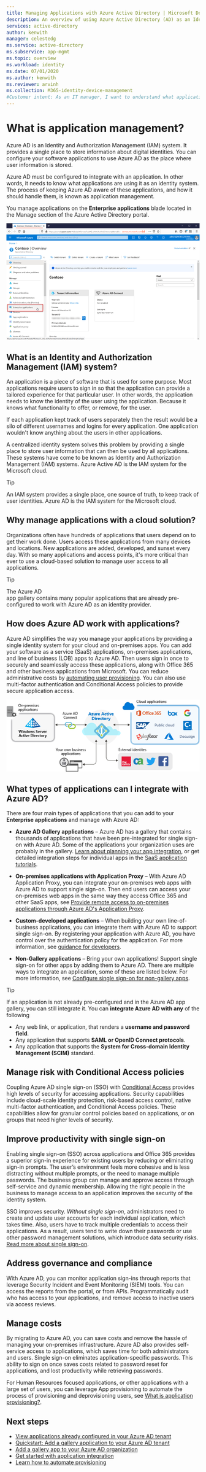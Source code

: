 ```yaml
---
title: Managing Applications with Azure Active Directory | Microsoft Docs
description: An overview of using Azure Active Directory (AD) as an Identity and Authorization Management (IAM) system for your cloud and on-premises applications.
services: active-directory
author: kenwith
manager: celestedg
ms.service: active-directory
ms.subservice: app-mgmt
ms.topic: overview
ms.workload: identity
ms.date: 07/01/2020
ms.author: kenwith
ms.reviewer: arvinh
ms.collection: M365-identity-device-management
#Customer intent: As an IT manager, I want to understand what application management is in Azure AD so that I can determine if I want to integrate apps with it.
---
```


# What is application management?

Azure AD is an Identity and Authorization Management (IAM) system. It provides a single place to store information about digital identities. You can configure your software applications to use Azure AD as the place where user information is stored. 

Azure AD must be configured to integrate with an application. In other words, it needs to know what applications are using it as an identity system. The process of keeping Azure AD aware of these applications, and how it should handle them, is known as application management.

You manage applications on the **Enterprise applications** blade located in the Manage section of the Azure Active Directory portal.

![The Enterprise applications option under the Manage section of the Azure AD portal.](media/what-is-application-management/enterprise-applications-in-nav.png)

## What is an Identity and Authorization Management (IAM) system?
An application is a piece of software that is used for some purpose. Most applications require users to sign in so that the application can provide a tailored experience for that particular user. In other words, the application needs to know the identity of the user using the application. Because it knows what functionality to offer, or remove, for the user.

If each application kept track of users separately then the result would be a silo of different usernames and logins for every application. One application wouldn't know anything about the users in other applications.

A centralized identity system solves this problem by providing a single place to store user information that can then be used by all applications. These systems have come to be known as Identity and Authorization Management (IAM) systems. Azure Active AD is the IAM system for the Microsoft cloud.

>[!TIP]
>An IAM system provides a single place, one source of truth, to keep track of user identities. Azure AD is the IAM system for the Microsoft cloud.


## Why manage applications with a cloud solution?

Organizations often have hundreds of applications that users depend on to get their work done. Users access these applications from many devices and locations. New applications are added, developed, and sunset every day. With so many applications and access points, it's more critical than ever to use a cloud-based solution to manage user access to all applications.

>[!TIP]
>The Azure AD app gallery contains many popular applications that are already pre-configured to work with Azure AD as an identity provider.

## How does Azure AD work with applications?

Azure AD simplifies the way you manage your applications by providing a single identity system for your cloud and on-premises apps. You can add your software as a service (SaaS) applications, on-premises applications, and line of business (LOB) apps to Azure AD. Then users sign in once to securely and seamlessly access these applications, along with Office 365 and other business applications from Microsoft. You can reduce administrative costs by [automating user provisioning](../app-provisioning/user-provisioning.md). You can also use multi-factor authentication and Conditional Access policies to provide secure application access.

![Diagram that shows apps federated via Azure AD](media/what-is-application-management/app-management-overview.png)

## What types of applications can I integrate with Azure AD?

There are four main types of applications that you can add to your **Enterprise applications** and manage with Azure AD:

- **Azure AD Gallery applications** – Azure AD has a gallery that contains thousands of applications that have been pre-integrated for single sign-on with Azure AD. Some of the applications your organization uses are probably in the gallery. [Learn about planning your app integration](plan-an-application-integration.md), or get detailed integration steps for individual apps in the [SaaS application tutorials](https://docs.microsoft.com/azure/active-directory/saas-apps/).

- **On-premises applications with Application Proxy** – With Azure AD Application Proxy, you can integrate your on-premises web apps with Azure AD to support single sign-on. Then end users can access your on-premises web apps in the same way they access Office 365 and other SaaS apps, see [Provide remote access to on-premises applications through Azure AD's Application Proxy](application-proxy.md).

- **Custom-developed applications** – When building your own line-of-business applications, you can integrate them with Azure AD to support single sign-on. By registering your application with Azure AD, you have control over the authentication policy for the application. For more information, see [guidance for developers](developer-guidance-for-integrating-applications.md).

- **Non-Gallery applications** – Bring your own applications! Support single sign-on for other apps by adding them to Azure AD. There are multiple ways to integrate an application, some of these are listed below. For more information, see [Configure single sign-on for non-gallery apps](configure-single-sign-on-non-gallery-applications.md).

>[!TIP]
>If an application is not already pre-configured and in the Azure AD app gallery, you can still integrate it. You can **integrate Azure AD with any** of the following
> - Any web link, or application, that renders a **username and password field**.
> - Any application that supports **SAML or OpenID Connect protocols**.
> - Any application that supports the **System for Cross-domain Identity Management (SCIM)** standard.

## Manage risk with Conditional Access policies

Coupling Azure AD single sign-on (SSO) with [Conditional Access](../conditional-access/concept-conditional-access-cloud-apps.md) provides high levels of security for accessing applications. Security capabilities include cloud-scale identity protection, risk-based access control, native multi-factor authentication, and Conditional Access policies. These capabilities allow for granular control policies based on applications, or on groups that need higher levels of security.

## Improve productivity with single sign-on

Enabling single sign-on (SSO) across applications and Office 365 provides a superior sign-in experience for existing users by reducing or eliminating sign-in prompts. The user’s environment feels more cohesive and is less distracting without multiple prompts, or the need to manage multiple passwords. The business group can manage and approve access through self-service and dynamic membership. Allowing the right people in the business to manage access to an application improves the security of the identity system.

SSO improves security. *Without single sign-on*, administrators need to create and update user accounts for each individual application, which takes time. Also, users have to track multiple credentials to access their applications. As a result, users tend to write down their passwords or use other password management solutions, which introduce data security risks. [Read more about single sign-on](what-is-single-sign-on.md).

## Address governance and compliance

With Azure AD, you can monitor application sign-ins through reports that leverage Security Incident and Event Monitoring (SIEM) tools. You can access the reports from the portal, or from APIs. Programmatically audit who has access to your applications, and remove access to inactive users via access reviews.

## Manage costs

By migrating to Azure AD, you can save costs and remove the hassle of managing your on-premises infrastructure. Azure AD also provides self-service access to applications, which saves time for both administrators and users. Single sign-on eliminates application-specific passwords. This ability to sign on once saves costs related to password reset for applications, and lost productivity while retrieving passwords.

For Human Resources focused applications, or other applications with a large set of users, you can leverage App provisioning to automate the process of provisioning and deprovisioning users, see [What is application provisioning?](../app-provisioning/user-provisioning.md).

## Next steps

- [View applications already configured in your Azure AD tenant](view-applications-portal.md)
- [Quickstart: Add a gallery application to your Azure AD tenant](add-application-portal.md)
- [Add a gallery app to your Azure AD organization](add-gallery-app.md)
- [Get started with application integration](plan-an-application-integration.md)
- [Learn how to automate provisioning](../app-provisioning/user-provisioning.md)